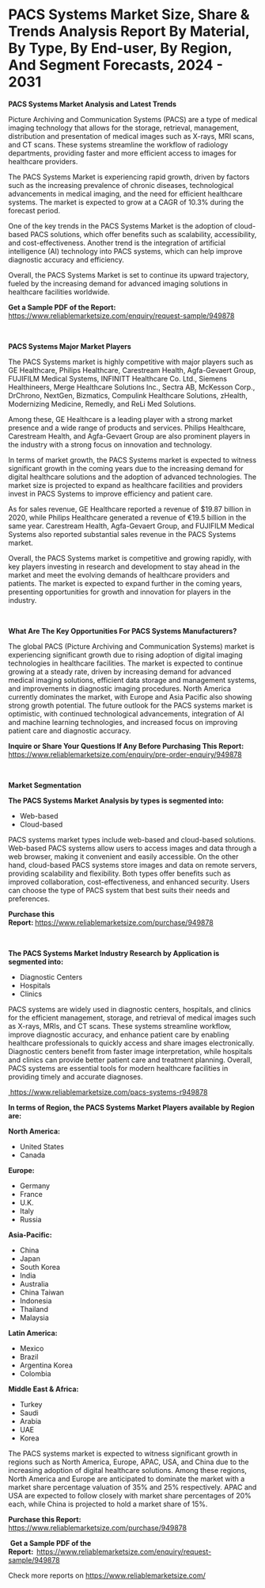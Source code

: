 <p><h1>PACS Systems Market Size, Share & Trends Analysis Report By Material, By Type, By End-user, By Region, And Segment Forecasts, 2024 - 2031</h1></p><p><strong>PACS Systems Market Analysis and Latest Trends</strong></p>
<p><p>Picture Archiving and Communication Systems (PACS) are a type of medical imaging technology that allows for the storage, retrieval, management, distribution and presentation of medical images such as X-rays, MRI scans, and CT scans. These systems streamline the workflow of radiology departments, providing faster and more efficient access to images for healthcare providers.</p><p>The PACS Systems Market is experiencing rapid growth, driven by factors such as the increasing prevalence of chronic diseases, technological advancements in medical imaging, and the need for efficient healthcare systems. The market is expected to grow at a CAGR of 10.3% during the forecast period.</p><p>One of the key trends in the PACS Systems Market is the adoption of cloud-based PACS solutions, which offer benefits such as scalability, accessibility, and cost-effectiveness. Another trend is the integration of artificial intelligence (AI) technology into PACS systems, which can help improve diagnostic accuracy and efficiency.</p><p>Overall, the PACS Systems Market is set to continue its upward trajectory, fueled by the increasing demand for advanced imaging solutions in healthcare facilities worldwide.</p></p>
<p><strong>Get a Sample PDF of the Report:&nbsp;</strong> <a href="https://www.reliablemarketsize.com/enquiry/request-sample/949878">https://www.reliablemarketsize.com/enquiry/request-sample/949878</a></p>
<p>&nbsp;</p>
<p><strong>PACS Systems Major Market Players</strong></p>
<p><p>The PACS Systems market is highly competitive with major players such as GE Healthcare, Philips Healthcare, Carestream Health, Agfa-Gevaert Group, FUJIFILM Medical Systems, INFINITT Healthcare Co. Ltd., Siemens Healthineers, Merge Healthcare Solutions Inc., Sectra AB, McKesson Corp., DrChrono, NextGen, Bizmatics, Compulink Healthcare Solutions, zHealth, Modernizing Medicine, Remedly, and ReLi Med Solutions.</p><p>Among these, GE Healthcare is a leading player with a strong market presence and a wide range of products and services. Philips Healthcare, Carestream Health, and Agfa-Gevaert Group are also prominent players in the industry with a strong focus on innovation and technology.</p><p>In terms of market growth, the PACS Systems market is expected to witness significant growth in the coming years due to the increasing demand for digital healthcare solutions and the adoption of advanced technologies. The market size is projected to expand as healthcare facilities and providers invest in PACS Systems to improve efficiency and patient care.</p><p>As for sales revenue, GE Healthcare reported a revenue of $19.87 billion in 2020, while Philips Healthcare generated a revenue of €19.5 billion in the same year. Carestream Health, Agfa-Gevaert Group, and FUJIFILM Medical Systems also reported substantial sales revenue in the PACS Systems market.</p><p>Overall, the PACS Systems market is competitive and growing rapidly, with key players investing in research and development to stay ahead in the market and meet the evolving demands of healthcare providers and patients. The market is expected to expand further in the coming years, presenting opportunities for growth and innovation for players in the industry.</p></p>
<p>&nbsp;</p>
<p><strong>What Are The Key Opportunities For PACS Systems Manufacturers?</strong></p>
<p><p>The global PACS (Picture Archiving and Communication Systems) market is experiencing significant growth due to rising adoption of digital imaging technologies in healthcare facilities. The market is expected to continue growing at a steady rate, driven by increasing demand for advanced medical imaging solutions, efficient data storage and management systems, and improvements in diagnostic imaging procedures. North America currently dominates the market, with Europe and Asia Pacific also showing strong growth potential. The future outlook for the PACS systems market is optimistic, with continued technological advancements, integration of AI and machine learning technologies, and increased focus on improving patient care and diagnostic accuracy.</p></p>
<p><strong>Inquire or Share Your Questions If Any Before Purchasing This Report:</strong> <a href="https://www.reliablemarketsize.com/enquiry/pre-order-enquiry/949878">https://www.reliablemarketsize.com/enquiry/pre-order-enquiry/949878</a></p>
<p>&nbsp;</p>
<p><strong>Market Segmentation</strong></p>
<p><strong>The PACS Systems Market Analysis by types is segmented into:</strong></p>
<p><ul><li>Web-based</li><li>Cloud-based</li></ul></p>
<p><p>PACS systems market types include web-based and cloud-based solutions. Web-based PACS systems allow users to access images and data through a web browser, making it convenient and easily accessible. On the other hand, cloud-based PACS systems store images and data on remote servers, providing scalability and flexibility. Both types offer benefits such as improved collaboration, cost-effectiveness, and enhanced security. Users can choose the type of PACS system that best suits their needs and preferences.</p></p>
<p><strong>Purchase this Report:&nbsp;</strong><a href="https://www.reliablemarketsize.com/purchase/949878">https://www.reliablemarketsize.com/purchase/949878</a></p>
<p>&nbsp;</p>
<p><strong>The PACS Systems Market Industry Research by Application is segmented into:</strong></p>
<p><ul><li>Diagnostic Centers</li><li>Hospitals</li><li>Clinics</li></ul></p>
<p><p>PACS systems are widely used in diagnostic centers, hospitals, and clinics for the efficient management, storage, and retrieval of medical images such as X-rays, MRIs, and CT scans. These systems streamline workflow, improve diagnostic accuracy, and enhance patient care by enabling healthcare professionals to quickly access and share images electronically. Diagnostic centers benefit from faster image interpretation, while hospitals and clinics can provide better patient care and treatment planning. Overall, PACS systems are essential tools for modern healthcare facilities in providing timely and accurate diagnoses.</p></p>
<p><a href="https://www.reliablemarketsize.com/pacs-systems-r949878">&nbsp;https://www.reliablemarketsize.com/pacs-systems-r949878</a></p>
<p><strong>In terms of Region, the PACS Systems Market Players available by Region are:</strong></p>
<p>
    <p> <strong> North America: </strong>
        <ul>
            <li>United States</li>
            <li>Canada</li>
        </ul>
        </p> 
    <p> <strong> Europe: </strong>
        <ul>
            <li>Germany</li>
            <li>France</li>
            <li>U.K.</li>
            <li>Italy</li>
            <li>Russia</li>
        </ul>
        </p> 
    <p> <strong> Asia-Pacific: </strong>
        <ul>
            <li>China</li>
            <li>Japan</li>
            <li>South Korea</li>
            <li>India</li>
            <li>Australia</li>
            <li>China Taiwan</li>
            <li>Indonesia</li>
            <li>Thailand</li>
            <li>Malaysia</li>
        </ul>
        </p> 
    <p> <strong> Latin America: </strong>
        <ul>
            <li>Mexico</li>
            <li>Brazil</li>
            <li>Argentina Korea</li>
            <li>Colombia</li>
        </ul>
        </p> 
    <p> <strong> Middle East & Africa: </strong>
        <ul>
            <li>Turkey</li>
            <li>Saudi</li>
            <li>Arabia</li>
            <li>UAE</li>
            <li>Korea</li>
        </ul>
    </p>
    </p>
<p><p>The PACS systems market is expected to witness significant growth in regions such as North America, Europe, APAC, USA, and China due to the increasing adoption of digital healthcare solutions. Among these regions, North America and Europe are anticipated to dominate the market with a market share percentage valuation of 35% and 25% respectively. APAC and USA are expected to follow closely with market share percentages of 20% each, while China is projected to hold a market share of 15%.</p></p>
<p><strong>Purchase this Report: </strong><a href="https://www.reliablemarketsize.com/purchase/949878">https://www.reliablemarketsize.com/purchase/949878</a></p>
<p>&nbsp;<strong>Get a Sample PDF of the Report:&nbsp;&nbsp;</strong><a href="https://www.reliablemarketsize.com/enquiry/request-sample/949878">https://www.reliablemarketsize.com/enquiry/request-sample/949878</a></p>
<p><strong></strong></p>
<p>Check more reports on <a href="https://www.reliablemarketsize.com/">https://www.reliablemarketsize.com/</a></p>